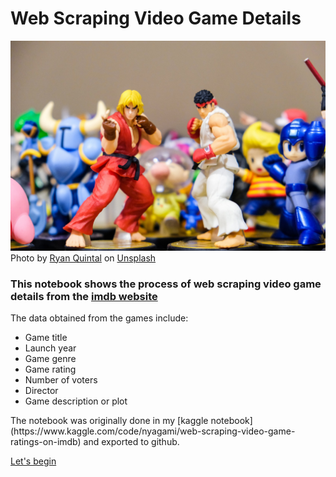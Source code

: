 # Web Scraping Video Game Details

![image](img/ryan-quintal-Rt0fXXXvf4w-unsplash.jpg)
Photo by <a href="https://unsplash.com/@ryanquintal?utm_source=unsplash&utm_medium=referral&utm_content=creditCopyText">Ryan Quintal</a> on <a href="https://unsplash.com/s/photos/video-games?utm_source=unsplash&utm_medium=referral&utm_content=creditCopyText">Unsplash</a>

### This notebook shows the process of web scraping video game details from the [imdb website](https://www.imdb.com/search/title/?title_type=video_game)
<p>The data obtained from the games include:</p>  
<ul>
<li>Game title</li>
<li>Launch year</li>
<li>Game genre</li>
<li>Game rating</li>
<li>Number of voters</li>
<li>Director</li>
<li>Game description or plot</li>
</ul>
The notebook was originally done in my [kaggle notebook](https://www.kaggle.com/code/nyagami/web-scraping-video-game-ratings-on-imdb) and exported to github.

[Let's begin](web-scraping-video-game-ratings-on-imdb.ipynb)
